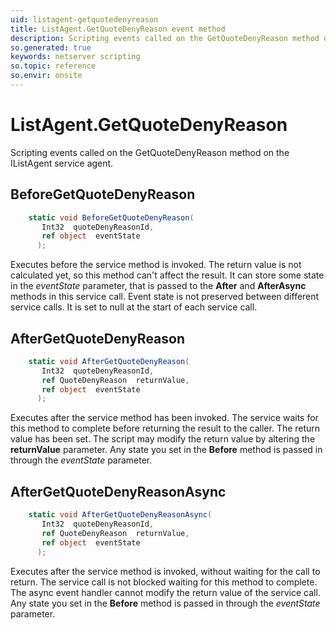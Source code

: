 ```yaml
---
uid: listagent-getquotedenyreason
title: ListAgent.GetQuoteDenyReason event method
description: Scripting events called on the GetQuoteDenyReason method on the ListAgent service agent.
so.generated: true
keywords: netserver scripting
so.topic: reference
so.envir: onsite
---
```

# ListAgent.GetQuoteDenyReason

Scripting events called on the <see cref='M:IListAgent.GetQuoteDenyReason'>GetQuoteDenyReason</see> method on the <see cref='IListAgent'>IListAgent</see>  service agent.

## BeforeGetQuoteDenyReason
```cs
    static void BeforeGetQuoteDenyReason(
       Int32  quoteDenyReasonId,
       ref object  eventState
      );
```
Executes before the service method is invoked.
The return value is not calculated yet, so this method can't affect the result.
It can store some state in the *eventState* parameter, that is passed to the **After** and **AfterAsync** methods in this service call.
Event state is not preserved between different service calls. It is set to null at the start of each service call.
## AfterGetQuoteDenyReason
```cs
    static void AfterGetQuoteDenyReason(
       Int32  quoteDenyReasonId,
       ref QuoteDenyReason  returnValue,
       ref object  eventState
      );
```
Executes after the service method has been invoked. The service waits for this method to complete before returning the result to the caller.
The return value has been set. The script may modify the return value by altering the **returnValue** parameter.
Any state you set in the **Before** method is passed in through the *eventState* parameter.
## AfterGetQuoteDenyReasonAsync
```cs
    static void AfterGetQuoteDenyReasonAsync(
       Int32  quoteDenyReasonId,
       ref QuoteDenyReason  returnValue,
       ref object  eventState
      );
```
Executes after the service method is invoked, without waiting for the call to return.
The service call is not blocked waiting for this method to complete.
The async event handler cannot modify the return value of the service call.
Any state you set in the **Before** method is passed in through the *eventState* parameter.

